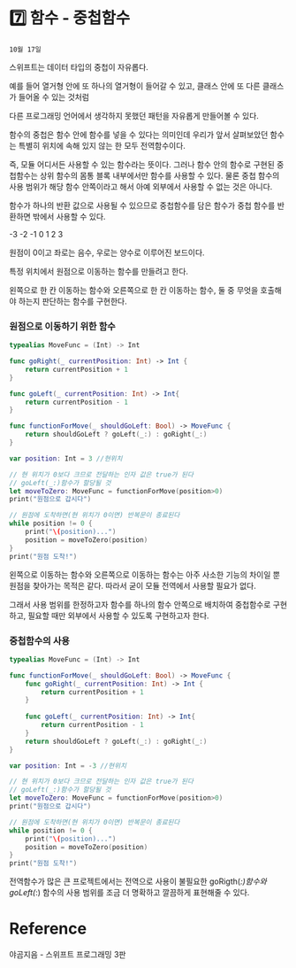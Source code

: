 # 7️⃣ 함수 - 중첩함수

`10월 17일`

스위프트는 데이터 타입의 중첩이 자유롭다.

예를 들어 열거형 안에 또 하나의 열거형이 들어갈 수 있고, 클래스 안에 또 다른 클래스가 들어올 수 있는 것처럼

다른 프로그래밍 언어에서 생각하지 못했던 패턴을 자유롭게 만들어볼 수 있다.

함수의 중첩은 함수 안에 함수를 넣을 수 있다는 의미인데 우리가 앞서 살펴보았던 함수는 특별히 위치에 속해 있지 않는 한 모두 전역함수이다.

즉, 모듈 어디서든 사용할 수 있는 함수라는 뜻이다. 그러나 함수 안의 함수로 구현된 중첩함수는 상위 함수의 몸통 블록 내부에서만 함수를 사용할 수 있다. 물론 중첩 함수의 사용 범위가 해당 함수 안쪽이라고 해서 아예 외부에서 사용할 수 없는 것은 아니다.

함수가 하나의 반환 값으로 사용될 수 있으므로 중첩함수를 담은 함수가 중첩 함수를 반환하면 밖에서 사용할 수 있다.

-3 -2 -1 0 1 2 3

원점이 0이고 좌로는 음수, 우로는 양수로 이루어진 보드이다.

특정 위치에서 원점으로 이동하는 함수를 만들려고 한다. 

왼쪽으로 한 칸 이동하는 함수와 오른쪽으로 한 칸 이동하는 함수, 둘 중 무엇을 호출해야 하는지 판단하는 함수를 구현한다.

### 원점으로 이동하기 위한 함수

```swift
typealias MoveFunc = (Int) -> Int

func goRight(_ currentPosition: Int) -> Int {
    return currentPosition + 1
}

func goLeft(_ currentPosition: Int) -> Int{
    return currentPosition - 1
}

func functionForMove(_ shouldGoLeft: Bool) -> MoveFunc {
    return shouldGoLeft ? goLeft(_:) : goRight(_:)
}

var position: Int = 3 //현위치

// 현 위치가 0보다 크므로 전달하는 인자 값은 true가 된다
// goLeft(_:)함수가 할당될 것
let moveToZero: MoveFunc = functionForMove(position>0)
print("원점으로 갑시다")

// 원점에 도착하면(현 위치가 0이면) 반복문이 종료된다
while position != 0 {
    print("\(position)...")
    position = moveToZero(position)
}
print("원점 도착!")
```

왼쪽으로 이동하는 함수와 오른쪽으로 이동하는 함수는 아주 사소한 기능의 차이일 뿐 원점을 찾아가는 목적은 같다. 따라서 굳이 모듈 전역에서 사용할 필요가 없다.

그래서 사용 범위를 한정하고자 함수를 하나의 함수 안쪽으로 배치하여 중첩함수로 구현하고, 필요할 때만 외부에서 사용할 수 있도록 구현하고자 한다.

### 중첩함수의 사용

```swift
typealias MoveFunc = (Int) -> Int

func functionForMove(_ shouldGoLeft: Bool) -> MoveFunc {
    func goRight(_ currentPosition: Int) -> Int {
        return currentPosition + 1
    }
    
    func goLeft(_ currentPosition: Int) -> Int{
        return currentPosition - 1
    }
    return shouldGoLeft ? goLeft(_:) : goRight(_:)
}

var position: Int = -3 //현위치

// 현 위치가 0보다 크므로 전달하는 인자 값은 true가 된다
// goLeft(_:)함수가 할당될 것
let moveToZero: MoveFunc = functionForMove(position>0)
print("원점으로 갑시다")

// 원점에 도착하면(현 위치가 0이면) 반복문이 종료된다
while position != 0 {
    print("\(position)...")
    position = moveToZero(position)
}
print("원점 도착!")
```

전역함수가 많은 큰 프로젝트에서는 전역으로 사용이 불필요한 goRigth(*:)함수와 goLeft(*:) 함수의 사용 범위를 조금 더 명확하고 깔끔하게 표현해줄 수 있다.

# Reference

야곰지음 - 스위프트 프로그래밍 3판
